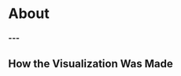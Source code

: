 <html>
<head>
    <link rel="stylesheet" href="selection.css">
    <link rel="stylesheet" href="index.css">
        <link rel="preconnect" href="https://fonts.googleapis.com">
        <link rel="preconnect" href="https://fonts.gstatic.com" crossorigin>
        <link href="https://fonts.googleapis.com/css2?family=Palette+Mosaic&family=Slackside+One&display=swap" rel="stylesheet">
</head>
<body>
<h1>About</h1>
<h3>---</h3>

<h2>How the Visualization Was Made</h2>
</body>